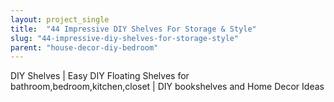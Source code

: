 ```yaml
---
layout: project_single
title:  "44 Impressive DIY Shelves For Storage & Style"
slug: "44-impressive-diy-shelves-for-storage-style"
parent: "house-decor-diy-bedroom"
---
```

DIY Shelves | Easy DIY Floating Shelves for bathroom,bedroom,kitchen,closet | DIY bookshelves and Home Decor Ideas